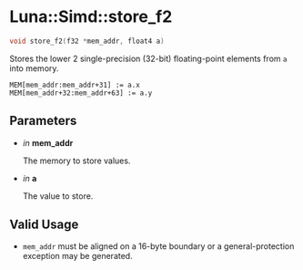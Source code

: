 # Luna::Simd::store_f2

```c++
void store_f2(f32 *mem_addr, float4 a)
```

Stores the lower 2 single-precision (32-bit) floating-point elements from `a` into memory. 


```
MEM[mem_addr:mem_addr+31] := a.x
MEM[mem_addr+32:mem_addr+63] := a.y
```


## Parameters
* *in* **mem_addr**

    The memory to store values. 

* *in* **a**

    The value to store. 

## Valid Usage
* `mem_addr` must be aligned on a 16-byte boundary or a general-protection exception may be generated. 

